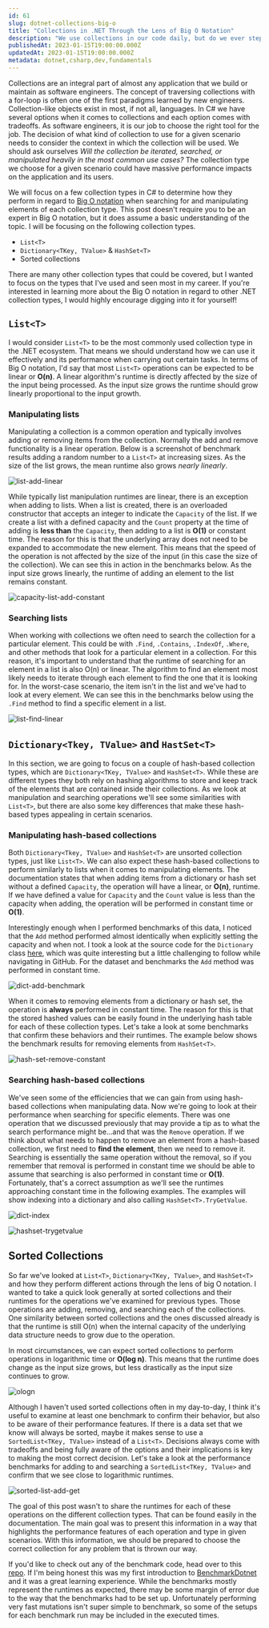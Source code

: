 ```yaml
---
id: 61
slug: dotnet-collections-big-o
title: "Collections in .NET Through the Lens of Big O Notation"
description: "We use collections in our code daily, but do we ever step back and consider how they perform in the context of Big O Notation benchmarks? In this post, we'll examine the different collection types in .NET to see how their behaviors relate to well-known Big O notation functions. Let's dive in!"
publishedAt: 2023-01-15T19:00:00.000Z
updatedAt: 2023-01-15T19:00:00.000Z
metadata: dotnet,csharp,dev,fundamentals
---
```


Collections are an integral part of almost any application that we build or maintain as software engineers. The concept of traversing collections with a for-loop is often one of the first paradigms learned by new engineers. Collection-like objects exist in most, if not all, languages. In C# we have several options when it comes to collections and each option comes with tradeoffs. As software engineers, it is our job to choose the right tool for the job. The decision of what kind of collection to use for a given scenario needs to consider the context in which the collection will be used. We should ask ourselves _Will the collection be iterated, searched, or manipulated heavily in the most common use cases?_ The collection type we choose for a given scenario could have massive performance impacts on the application and its users.

We will focus on a few collection types in C# to determine how they perform in regard to [Big O notation](https://en.wikipedia.org/wiki/Big_O_notation) when searching for and manipulating elements of each collection type. This post doesn't require you to be an expert in Big O notation, but it does assume a basic understanding of the topic. I will be focusing on the following collection types.

- `List<T>`
- `Dictionary<TKey, TValue>` & `HashSet<T>`
- Sorted collections

There are many other collection types that could be covered, but I wanted to focus on the types that I've used and seen most in my career. If you're interested in learning more about the Big O notation in regard to other .NET collection types, I would highly encourage digging into it for yourself!

## `List<T>`

I would consider `List<T>` to be the most commonly used collection type in the .NET ecosystem. That means we should understand how we can use it effectively and its performance when carrying out certain tasks. In terms of Big O notation, I'd say that most `List<T>` operations can be expected to be linear or **O(n)**. A linear algorithm's runtime is directly affected by the size of the input being processed. As the input size grows the runtime should grow linearly proportional to the input growth.

### Manipulating lists

Manipulating a collection is a common operation and typically involves adding or removing items from the collection. Normally the add and remove functionality is a linear operation. Below is a screenshot of benchmark results adding a random number to a `List<T>` at increasing sizes. As the size of the list grows, the mean runtime also grows _nearly linearly_.

![list-add-linear](https://res.cloudinary.com/aaron-bos/image/upload/v1673574244/list-add-linear_a5kyly.png)

While typically list manipulation runtimes are linear, there is an exception when adding to lists. When a list is created, there is an overloaded constructor that accepts an integer to indicate the `Capacity` of the list. If we create a list with a defined capacity and the `Count` property at the time of adding is **less than** the `Capacity`, then adding to a list is **O(1)** or constant time. The reason for this is that the underlying array does not need to be expanded to accommodate the new element. This means that the speed of the operation is not affected by the size of the input (in this case the size of the collection). We can see this in action in the benchmarks below. As the input size grows linearly, the runtime of adding an element to the list remains constant.

![capacity-list-add-constant](https://res.cloudinary.com/aaron-bos/image/upload/v1673574477/capacity-list-add-constant_h7wsya.png)

### Searching lists

When working with collections we often need to search the collection for a particular element. This could be with `.Find`, `.Contains`, `.IndexOf`, `.Where`, and other methods that look for a particular element in a collection. For this reason, it's important to understand that the runtime of searching for an element in a list is also O(n) or linear. The algorithm to find an element most likely needs to iterate through each element to find the one that it is looking for. In the worst-case scenario, the item isn't in the list and we've had to look at every element. We can see this in the benchmarks below using the `.Find` method to find a specific element in a list.

![list-find-linear](https://res.cloudinary.com/aaron-bos/image/upload/v1673574868/list-find-linear_vtswgr.png)

## `Dictionary<Tkey, TValue>` and `HastSet<T>`

In this section, we are going to focus on a couple of hash-based collection types, which are `Dictionary<TKey, TValue>` and `HashSet<T>`. While these are different types they both rely on hashing algorithms to store and keep track of the elements that are contained inside their collections. As we look at manipulation and searching operations we'll see some similarities with `List<T>`, but there are also some key differences that make these hash-based types appealing in certain scenarios.

### Manipulating hash-based collections

Both `Dictionary<Tkey, TValue>` and `HashSet<T>` are unsorted collection types, just like `List<T>`. We can also expect these hash-based collections to perform similarly to lists when it comes to manipulating elements. The documentation states that when adding items from a dictionary or hash set without a defined `Capacity`, the operation will have a linear, or **O(n)**, runtime. If we have defined a value for `Capacity` and the `Count` value is less than the capacity when adding, the operation will be performed in constant time or **O(1)**.

Interestingly enough when I performed benchmarks of this data, I noticed that the `Add` method performed almost identically when explicitly setting the capacity and when not. I took a look at the source code for the `Dictionary` class [here](https://github.com/dotnet/runtime/blob/6aaaaaa5c7b1160a237bb381074e707c3ea1e9b4/src/libraries/System.Private.CoreLib/src/System/Collections/Generic/Dictionary.cs#L473), which was quite interesting but a little challenging to follow while navigating in GitHub. For the dataset and benchmarks the `Add` method was performed in constant time.

![dict-add-benchmark](https://res.cloudinary.com/aaron-bos/image/upload/v1673574868/dict-add-benchmark_eurauo.png)

When it comes to removing elements from a dictionary or hash set, the operation is **always** performed in constant time. The reason for this is that the stored hashed values can be easily found in the underlying hash table for each of these collection types. Let's take a look at some benchmarks that confirm these behaviors and their runtimes. The example below shows the benchmark results for removing elements from `HashSet<T>`.

![hash-set-remove-constant](https://res.cloudinary.com/aaron-bos/image/upload/v1673575775/hash-set-remove-constant_pqew6h.png)

### Searching hash-based collections

We've seen some of the efficiencies that we can gain from using hash-based collections when manipulating data. Now we're going to look at their performance when searching for specific elements. There was one operation that we discussed previously that may provide a tip as to what the search performance might be...and that was the `Remove` operation. If we think about what needs to happen to remove an element from a hash-based collection, we first need to **find the element**, then we need to remove it. Searching is essentially the same operation without the removal, so if you remember that removal is performed in constant time we should be able to assume that searching is also performed in constant time or **O(1)**. Fortunately, that's a correct assumption as we'll see the runtimes approaching constant time in the following examples. The examples will show indexing into a dictionary and also calling `HashSet<T>.TryGetValue`.

![dict-index](https://res.cloudinary.com/aaron-bos/image/upload/v1673581722/dict-index_czkosn.png)

![hashset-trygetvalue](https://res.cloudinary.com/aaron-bos/image/upload/v1673581700/hash-set-trygetvalue_dvphan.png)

## Sorted Collections

So far we've looked at `List<T>`, `Dictionary<TKey, TValue>`, and `HashSet<T>` and how they perform different actions through the lens of big O notation. I wanted to take a quick look generally at sorted collections and their runtimes for the operations we've examined for previous types. Those operations are adding, removing, and searching each of the collections. One similarity between sorted collections and the ones discussed already is that the runtime is still O(n) when the internal capacity of the underlying data structure needs to grow due to the operation.

In most circumstances, we can expect sorted collections to perform operations in logarithmic time or **O(log n)**. This means that the runtime does change as the input size grows, but less drastically as the input size continues to grow.

![ologn](https://res.cloudinary.com/aaron-bos/image/upload/v1673664700/ologn_a8jdrn.png)

Although I haven't used sorted collections often in my day-to-day, I think it's useful to examine at least one benchmark to confirm their behavior, but also to be aware of their performance features. If there is a data set that we know will always be sorted, maybe it makes sense to use a `SortedList<TKey, TValue>` instead of a `List<T>`. Decisions always come with tradeoffs and being fully aware of the options and their implications is key to making the most correct decision. Let's take a look at the performance benchmarks for adding to and searching a `SortedList<TKey, TValue>` and confirm that we see close to logarithmic runtimes.

![sorted-list-add-get](https://res.cloudinary.com/aaron-bos/image/upload/v1673664773/sorted-list-add-get_cwxlfs.png)

The goal of this post wasn't to share the runtimes for each of these operations on the different collection types. That can be found easily in the documentation. The main goal was to present this information in a way that highlights the performance features of each operation and type in given scenarios. With this information, we should be prepared to choose the correct collection for any problem that is thrown our way.

If you'd like to check out any of the benchmark code, head over to this [repo](https://github.com/aaronmbos/dotnet-collections-big-o). If I'm being honest this was my first introduction to [BenchmarkDotnet](https://benchmarkdotnet.org/) and it was a great learning experience. While the benchmarks mostly represent the runtimes as expected, there may be some margin of error due to the way that the benchmarks had to be set up. Unfortunately performing very fast mutations isn't super simple to benchmark, so some of the setups for each benchmark run may be included in the executed times.
